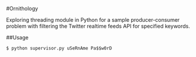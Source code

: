 
#Ornithology

Exploring threading module in Python for a sample producer-consumer problem
with filtering the Twitter realtime feeds API for specified keywords. 

##Usage

`$ python supervisor.py uSeRnAme Pa$$w0rD`


